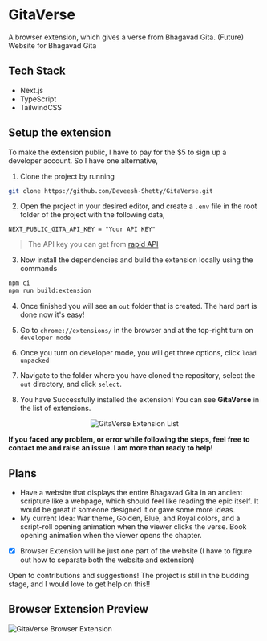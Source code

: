 # GitaVerse

A browser extension, which gives a verse from Bhagavad Gita. (Future) Website for Bhagavad Gita

## Tech Stack
- Next.js
- TypeScript
- TailwindCSS

## Setup the extension
To make the extension public, I have to pay for the $5 to sign up a developer account. So I have one alternative,
1. Clone the project by running
```bash
git clone https://github.com/Deveesh-Shetty/GitaVerse.git
```

2. Open the project in your desired editor, and create a `.env` file in the root folder of the project with the following data,
```
NEXT_PUBLIC_GITA_API_KEY = "Your API KEY"
```
> The API key you can get from [rapid API](https://rapidapi.com/bhagavad-gita-bhagavad-gita-default/api/bhagavad-gita3)

3. Now install the dependencies and build the extension locally using the commands
```bash
npm ci
npm run build:extension
```

4. Once finished you will see an `out` folder that is created. The hard part is done now it's easy!

5. Go to `chrome://extensions/` in the browser and at the top-right turn on `developer mode`

6. Once you turn on developer mode, you will get three options, click `load unpacked`

8. Navigate to the folder where you have cloned the repository, select the `out` directory, and click `select`.

9. You have Successfully installed the extension! You can see **GitaVerse** in the list of extensions.
<p  align="center">
  <img src="https://github.com/Deveesh-Shetty/GitaVerse/assets/89470104/60c4328d-6eab-4b5c-b257-da12a5a04882" alt="GitaVerse Extension List"/>
</p>

**If you faced any problem, or error while following the steps, feel free to contact me and raise an issue. I am more than ready to help!**

## Plans
- Have a website that displays the entire Bhagavad Gita in an ancient scripture like a webpage, which should feel like reading the epic itself. It would be great if someone designed it or gave some more ideas.
- My current Idea: War theme, Golden, Blue, and Royal colors, and a script-roll opening animation when the viewer clicks the verse. Book opening animation when the viewer opens the chapter. 
-[x] Browser Extension will be just one part of the website (I have to figure out how to separate both the website and extension)

Open to contributions and suggestions! The project is still in the budding stage, and I would love to get help on this!!

## Browser Extension Preview

![GitaVerse Browser Extension](https://github.com/Deveesh-Shetty/GitaVerse/assets/89470104/729b6788-085f-4861-b638-3da495371740)
